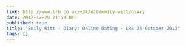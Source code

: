 ```yaml
---
link: http://www.lrb.co.uk/v34/n20/emily-witt/diary
date: 2012-12-20 21:59 UTC
published: true
title: 'Emily Witt · Diary: Online Dating · LRB 25 October 2012'
tags: []
---
```



